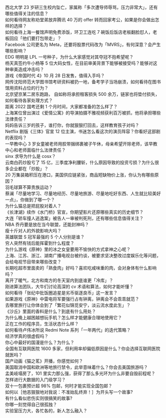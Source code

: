 西北大学 23 岁研三生校内坠亡，家属称「多次遭导师辱骂，压力非常大」，还有哪些值得关注的信息？  
如何看待网友称劝堂弟放弃腾讯 40 万的 offer 转而回家考公，如果是你会做出怎样的选择？  
如何看待上海一餐馆声明免费添饭，环卫工连吃 7 碗饭后饭店老板翻脸怼人，老板回应「他们要打包带走」？  
Facebook 公司更名为 Meta，还要将股票代码改为「MVRS」，有何深意？会产生哪些影响？  
EDG 明明是 LPL 一号种子，为什么大家感觉对其夺冠不抱希望呢？  
杨天真签约牛小杨等 5 位大码女性，在目前审美背景下能够被接受吗？能够对这种审美造成冲击吗？  
游戏《帝国时代 4》10 月 28 日发售，值得入手吗？  
网传沈阳师范大学图书馆考研资料被扔一地，备考学子当场崩溃，如何看待在图书馆用资料占位的行为？  
北京望京某二房东跑路， 自如称将承担租客损失 500 余万，链家也将垫付损失，如何看待各家处理方式？  
距离 2022 国考还剩 1 个月时间，大家都准备的怎么样了？  
上海某位曾出演过《爱情公寓》的导演拍摄不雅视频获利百万被抓，他将承担哪些法律责任？  
妈妈告诉三岁的孩子，谁打你，你就狠狠打回去，这样教育孩子对吗？  
Netflix 剧版《三体》官宣 12 位主演，书迷怎么看这次的演员阵容？你看好这部剧的表现吗？  
一早教中心 3 岁女童被老师用胶带捆绑裹被子午休，母亲希望开除老师，该早教中心和老师面临什么法律责任？  
sinx 求导为什么是 cosx？  
云南白药炒股亏了 15 亿，三季度净利腰斩，什么原因导致的投资亏损？为什么很多企业都在「炒股」？  
20 万集装箱积压在港口，美国供应链紧张，商品短缺物价上涨，你认为有哪些原因？  
羽毛球算不算贵族运动？  
蔡澜「尽量地学习、尽量地经历、尽量地旅游、尽量地吃好东西、人生就比较美好一点」，你做到了哪一个？  
为什么猫总是把屁股对着人？  
《长津湖》续作《水门桥》官宣，你期望影片还原哪些真实的历史细节？  
大连「轿车撞人逃逸案」被告人一审被判死刑，还有哪些信息值得关注？  
NBA 乔丹要是放在当今联盟，还能封神吗？  
瘦十斤对人的外貌影响大吗？  
英雄联盟 S 冠军最强的 5 个人分别是谁？  
穷人突然有钱后能挥霍到什么程度？  
为什么游戏《原神》里的冰之女皇要用不愉快的方式拿神之心呢？  
上海、江苏、浙江、湖南广播电视台被约谈，被要求坚决整改过度娱乐化等问题，会给电视节目带来哪些改变？  
长期吃超市里面卖的「熟食肉」好吗？喜欢吃咸味重的肉，会对身体有什么影响吗？  
离开了暖气，北方和南方的冬天室内到底谁更「冷库」？  
刚进算法团队，大牛们讨论高深的 cv 术语和算法，如何才能听懂？  
如何看待「张纪中批饭圈追星是劣币驱逐良币」这一发言？  
如果游戏《原神》中雷电将军要强行占有钟离，钟离会不会乖乖就范？  
去哪里旅行让你体会到了「繁花似锦觅安宁，淡云流水度此生」？  
《沙丘》里面的香料是什么？到底有什么用处？  
为什么晚上越困越想玩手机？怎么样才能健康合理地使用它？  
正在工作的程序员，生活状态什么样？  
如何看待卢伟冰所说 Redmi Note 系列「一年两代」的迭代策略？  
经济学真的很虚假吗？  
你心中最好的国漫是什么？为什么？  
全国有互联网医院 1600 多家，但利用率却偏低原因是什么？你会选择互联网医院就医吗？  
国产动画《猫之茗》开播，你感觉如何？  
美国取消中国和欧洲等地旅行禁令，此举意味着什么？你会去美国旅游吗？  
孟美岐塌房了，101 里实力那么强，获得了那么多光环为什么非要自毁前程呢？  
怎样进行大数据的入门级学习？  
双十一包裹预计超 98% 包邮，何时才能实现全国包邮？  
如何以［他恶狠狠地对我说：不准始乱终弃！］为开头写一个故事?  
有什么看似悲伤实则很搞笑的故事?  
你哪一刻觉得自己很孤独？  
实验室压力大，各忙各的，新人怎么融入？  
